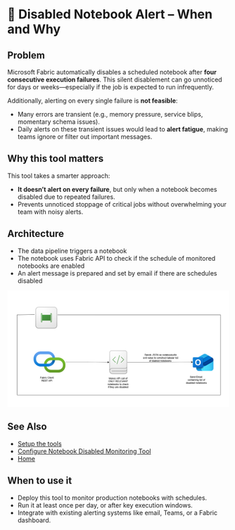 # 🚨 Disabled Notebook Alert – When and Why

## Problem

Microsoft Fabric automatically disables a scheduled notebook after **four consecutive execution failures**. This silent disablement can go unnoticed for days or weeks—especially if the job is expected to run infrequently.

Additionally, alerting on every single failure is **not feasible**:
- Many errors are transient (e.g., memory pressure, service blips, momentary schema issues).
- Daily alerts on these transient issues would lead to **alert fatigue**, making teams ignore or filter out important messages.

## Why this tool matters

This tool takes a smarter approach:
- **It doesn’t alert on every failure**, but only when a notebook becomes disabled due to repeated failures.
- Prevents unnoticed stoppage of critical jobs without overwhelming your team with noisy alerts.

## Architecture

- The data pipeline triggers a notebook
- The notebook uses Fabric API to check if the schedule of monitored notebooks are enabled
- An alert message is prepared and set by email if there are schedules disabled

![architecture](../images/notebookDisabledSystem.png)

## See Also

- [Setup the tools](../Setup)
- [Configure Notebook Disabled Monitoring Tool](../How-to-Set-Up-Tool-docs/Notebook-Disabled-Monitoring-Tool)
- [Home](../../README)
## When to use it

- Deploy this tool to monitor production notebooks with schedules.
- Run it at least once per day, or after key execution windows.
- Integrate with existing alerting systems like email, Teams, or a Fabric dashboard.

